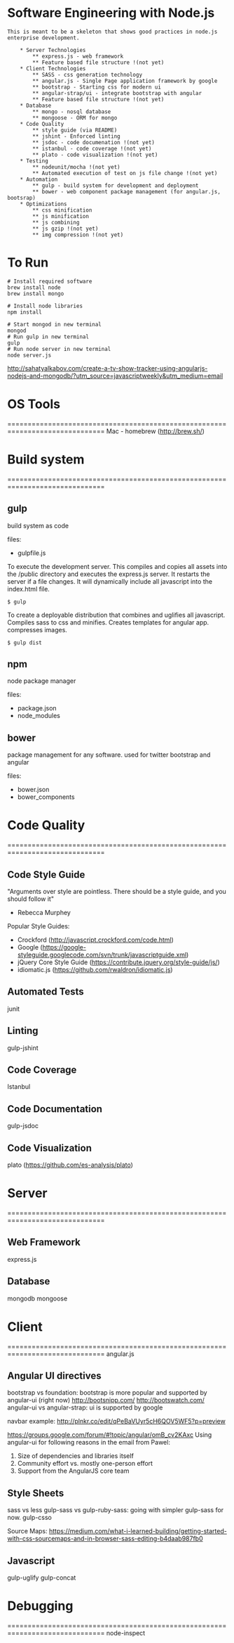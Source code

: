 # Software Engineering with Node.js

    This is meant to be a skeleton that shows good practices in node.js enterprise development.

        * Server Technologies
            ** express.js - web framework
            ** Feature based file structure !(not yet)
        * Client Technologies
            ** SASS - css generation technology
            ** angular.js - Single Page application framework by google
            ** bootstrap - Starting css for modern ui
            ** angular-strap/ui - integrate bootstrap with angular
            ** Feature based file structure !(not yet)
        * Database
            ** mongo - nosql database
            ** mongoose - ORM for mongo
        * Code Quality
            ** style guide (via README)
            ** jshint - Enforced linting
            ** jsdoc - code documenation !(not yet)
            ** istanbul - code coverage !(not yet)
            ** plato - code visualization !(not yet)
        * Testing
            ** nodeunit/mocha !(not yet)
            ** Automated execution of test on js file change !(not yet)
        * Automation
            ** gulp - build system for development and deployment
            ** bower - web component package management (for angular.js, bootsrap)
        * Optimizations
            ** css minification
            ** js minification
            ** js combining
            ** js gzip !(not yet)
            ** img compression !(not yet)


# To Run

    # Install required software
    brew install node
    brew install mongo

    # Install node libraries
    npm install

    # Start mongod in new terminal
    mongod
    # Run gulp in new terminal
    gulp
    # Run node server in new terminal
    node server.js


http://sahatyalkabov.com/create-a-tv-show-tracker-using-angularjs-nodejs-and-mongodb/?utm_source=javascriptweekly&utm_medium=email


# OS Tools
==============================================================================
Mac - homebrew (http://brew.sh/)

# Build system
==============================================================================
## gulp
build system as code

files:

  * gulpfile.js

To execute the development server. This compiles and copies all assets into the /public directory and executes the express.js server. It restarts the server if a file changes. It will dynamically include all javascript into the index.html file.

    $ gulp

To create a deployable distribution that combines and uglifies all javascript. Compiles sass to css and minifies. Creates templates for angular app. compresses images.

    $ gulp dist


## npm
node package manager

files:

  * package.json
  * node_modules

## bower
package management for any software. used for twitter bootstrap and angular

files:

  * bower.json
  * bower_components

# Code Quality
==============================================================================

## Code Style Guide
"Arguments over style are pointless. There should be a style guide, and you should follow it"
- Rebecca Murphey

Popular Style Guides:

  * Crockford (http://javascript.crockford.com/code.html)
  * Google (https://google-styleguide.googlecode.com/svn/trunk/javascriptguide.xml)
  * jQuery Core Style Guide (https://contribute.jquery.org/style-guide/js/)
  * idiomatic.js (https://github.com/rwaldron/idiomatic.js)

## Automated Tests
junit

## Linting
gulp-jshint

## Code Coverage
Istanbul

## Code Documentation
gulp-jsdoc

## Code Visualization
plato (https://github.com/es-analysis/plato)


# Server
==============================================================================

## Web Framework
express.js

## Database
mongodb
mongoose

# Client
==============================================================================
angular.js

## Angular UI directives
bootstrap vs foundation: bootstrap is more popular and supported by angular-ui (right now)
http://bootsnipp.com/
http://bootswatch.com/
angular-ui vs angular-strap: ui is supported by google

navbar example: http://plnkr.co/edit/qPeBaVUyr5cH6QOV5WF5?p=preview

https://groups.google.com/forum/#!topic/angular/omB_cv2KAxc
Using angular-ui for following reasons in the email from Pawel:

1) Size of dependencies and libraries itself
4) Community effort vs. mostly one-person effort
5) Support from the AngularJS core team


## Style Sheets
sass vs less
gulp-sass vs gulp-ruby-sass: going with simpler gulp-sass for now.
gulp-csso

Source Maps:
https://medium.com/what-i-learned-building/getting-started-with-css-sourcemaps-and-in-browser-sass-editing-b4daab987fb0

## Javascript
gulp-uglify
gulp-concat


# Debugging
==============================================================================
node-inspect
